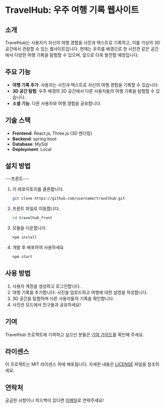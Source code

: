 # TravelHub: 우주 여행 기록 웹사이트

## 소개

TravelHub는 사용자가 자신의 여행 경험을 사진과 텍스트로 기록하고, 이를 가상의 3D 공간에서 관람할 수 있는 웹사이트입니다. 현재는 우주를 배경으로 한 사진관 같은 공간에서 다양한 여행 기록을 탐험할 수 있으며, 앞으로 더욱 발전할 예정입니다.

## 주요 기능

- **여행 기록 추가**: 사용자는 사진과 텍스트로 자신의 여행 경험을 기록할 수 있습니다.
- **3D 공간 탐험**: 우주 배경의 3D 공간에서 다른 사용자들의 여행 기록을 탐험할 수 있습니다.
- **소셜 기능**: 다른 사용자와 여행 경험을 공유합니다.

## 기술 스택

- **Frontend**: React.js, Three.js (3D 렌더링)
- **Backend**: spring boot
- **Database**: MySql
- **Deployment**: Local

## 설치 방법

---프론트---

1. 이 레포지토리를 클론합니다.
   ```bash
   git clone https://github.com/username/travelhub.git
   ```
2. 프론트 파일로 이동합니다.
   ```bash
   cd travelhub_front
   ```
3. 모듈을 다운합니다.
   ```bash
   npm install
   ```
4. 개발 후 배포하여 사용하세요
   ```bash
   npm start
   ```

## 사용 방법

1. 사용자 계정을 생성하고 로그인합니다.
2. 여행 기록을 추가합니다: 사진을 업로드하고 여행에 대한 설명을 작성합니다.
3. 3D 공간을 탐험하며 다른 사용자들의 기록을 확인합니다.
4. 사진관 모드에서 친구들과 공유하세요!

## 기여

TravelHub 프로젝트에 기여하고 싶으신 분들은 [기여 가이드](CONTRIBUTING.md)를 확인해 주세요.

## 라이센스

이 프로젝트는 MIT 라이센스 하에 배포됩니다. 자세한 내용은 [LICENSE](LICENSE) 파일을 참조하세요.

## 연락처

궁금한 사항이나 피드백이 있다면 [이메일](qkrtjddn5807@gmail.com)로 연락주세요!
